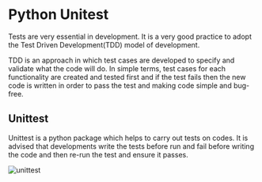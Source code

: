 # Python Unitest
Tests are very essential in development. It is a very good practice to adopt the Test Driven Development(TDD)
model of development. 

TDD is an approach in which test cases are developed to specify and validate what the code will do. In simple terms, test cases for each functionality are created and tested first and if the test fails then the new code is written in order to pass the test and making code simple and bug-free.

## Unittest
Unittest is a python package which helps to carry out tests on codes. It is advised that developments write the 
tests before run and fail before writing the code and then re-run the test and ensure it passes.

![unittest](https://user-images.githubusercontent.com/105838374/211094366-f7f79edb-e027-44b1-80f7-49a1845bd336.JPG)
